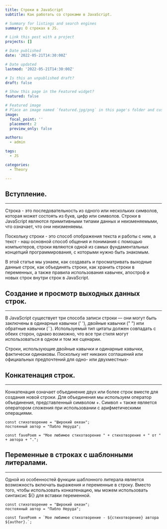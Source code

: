 ```yaml
---
title: Строки в JavaScript
subtitle: Как работать со строками в JavaScript.

# Summary for listings and search engines
summary: О строках в JS.

# Link this post with a project
projects: []

# Date published
date: '2022-05-21T14:30:00Z'

# Date updated
lastmod: '2022-05-21T14:30:00Z'

# Is this an unpublished draft?
draft: false

# Show this page in the Featured widget?
featured: false

# Featured image
# Place an image named `featured.jpg/png` in this page's folder and customize its options here.
image:
  focal_point: ''
  placement: 2
  preview_only: false

authors:
  - admin

tags:
  - JS

categories:
  - Theory

---
```


## <b>Вступление.</b>
<hr>

Строка - это последовательность из одного или нескольких символов, которая может состоять из букв, цифр или символов. Строки в JavaScript являются примитивными типами данных и неизменяемыми, что означает, что они неизменяемы.

Поскольку строки - это способ отображения текста и работы с ним, а текст - наш основной способ общения и понимания с помощью компьютеров, строки являются одной из самых фундаментальных концепций программирования, с которыми нужно быть знакомым.

В этой статье мы узнаем, как создавать и просматривать выходные данные строк, как объединять строки, как хранить строки в переменных, а также правила использования кавычек, апостроф и новых строк внутри строк в JavaScript.

## <b>Создание и просмотр выходных данных строк.</b>
<hr>

В JavaScript существует три способа записи строки — они могут быть заключены в одинарные кавычки (' '), двойные кавычки (" ") или обратные кавычки (``). Используемый тип цитаты должен совпадать с обеих сторон, однако возможно, что все три стиля могут использоваться в одном и том же сценарии.

Строки, использующие двойные кавычки и одинарные кавычки, фактически одинаковы. Поскольку нет никаких соглашений или официальных предпочтений для одно- или двухместных-

## <b>Конкатенация строк.</b>
<hr>

Конкатенация означает объединение двух или более строк вместе для создания новой строки. Для объединения мы используем оператор объединения, представленный символом +. Символ + также является оператором сложения при использовании с арифметическими операциями.

```
const стихотворение = "Широкий океан";
постоянный автор = "Пабло Неруда";

const favePoem = "Мое любимое стихотворение " + стихотворение + " от " + автора + ".";
```

## <b>Переменные в строках с шаблонными литералами.</b>
<hr>

Одной из особенностей функции шаблонного литерала является возможность включать выражения и переменные в строку. Вместо того, чтобы использовать конкатенацию, мы можем использовать синтаксис ${} для вставки переменной.

```
const стихотворение = "Широкий океан";
постоянный автор = "Пабло Неруда";

const favePoem = `Мое любимое стихотворение - ${стихотворение} автора ${author}.`;
```
